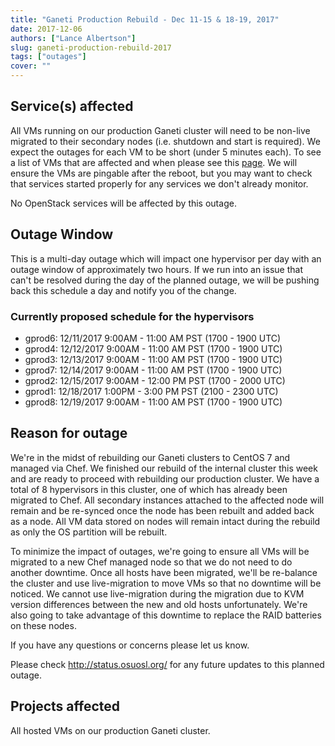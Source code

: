 ```yaml
---
title: "Ganeti Production Rebuild - Dec 11-15 & 18-19, 2017"
date: 2017-12-06
authors: ["Lance Albertson"]
slug: ganeti-production-rebuild-2017
tags: ["outages"]
cover: ""
---
```


## Service(s) affected

All VMs running on our production Ganeti cluster will need to be non-live migrated to their secondary nodes (i.e.
shutdown and start is required). We expect the outages for each VM to be short (under 5 minutes each). To see a list of
VMs that are affected and when please see this [page](https://goo.gl/QEQsyu). We will ensure the VMs are pingable after
the reboot, but you may want to check that services started properly for any services we don't already monitor.

No OpenStack services will be affected by this outage.

## Outage Window

This is a multi-day outage which will impact one hypervisor per day with an outage window of approximately two hours. If
we run into an issue that can't be resolved during the day of the planned outage, we will be pushing back this schedule
a day and notify you of the change.

### Currently proposed schedule for the hypervisors

- gprod6: 12/11/2017 9:00AM - 11:00 AM PST (1700 - 1900 UTC)
- gprod4: 12/12/2017 9:00AM - 11:00 AM PST (1700 - 1900 UTC)
- gprod3: 12/13/2017 9:00AM - 11:00 AM PST (1700 - 1900 UTC)
- gprod7: 12/14/2017 9:00AM - 11:00 AM PST (1700 - 1900 UTC)
- gprod2: 12/15/2017 9:00AM - 12:00 PM PST (1700 - 2000 UTC)
- gprod1: 12/18/2017 1:00PM - 3:00 PM PST (2100 - 2300 UTC)
- gprod8: 12/19/2017 9:00AM - 11:00 AM PST (1700 - 1900 UTC)

## Reason for outage

We're in the midst of rebuilding our Ganeti clusters to CentOS 7 and managed via Chef. We finished our rebuild of the
internal cluster this week and are ready to proceed with rebuilding our production cluster. We have a total of 8
hypervisors in this cluster, one of which has already been migrated to Chef. All secondary instances attached to the
affected node will remain and be re-synced once the node has been rebuilt and added back as a node. All VM data stored
on nodes will remain intact during the rebuild as only the OS partition will be rebuilt.

To minimize the impact of outages, we're going to ensure all VMs will be migrated to a new Chef managed node so that we
do not need to do another downtime. Once all hosts have been migrated, we'll be re-balance the cluster and use
live-migration to move VMs so that no downtime will be noticed. We cannot use live-migration during the migration due to
KVM version differences between the new and old hosts unfortunately. We're also going to take advantage of this downtime
to replace the RAID batteries on these nodes.

If you have any questions or concerns please let us know.

Please check <http://status.osuosl.org/> for any future updates to this planned outage.

## Projects affected

All hosted VMs on our production Ganeti cluster.

